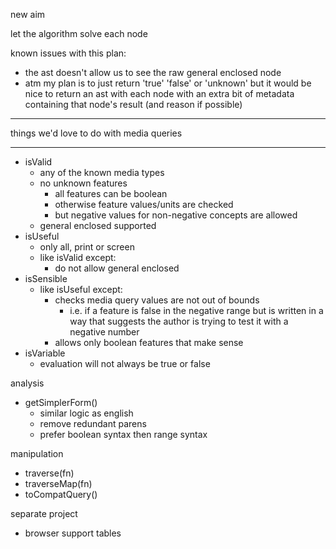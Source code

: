new aim

let the algorithm solve each node

known issues with this plan:

- the ast doesn't allow us to see the raw general enclosed node
- atm my plan is to just return 'true' 'false' or 'unknown' but it would be nice to return an ast
  with each node with an extra bit of metadata containing that node's result (and reason if
  possible)

---

things we'd love to do with media queries

---

- isValid
  - any of the known media types
  - no unknown features
    - all features can be boolean
    - otherwise feature values/units are checked
    - but negative values for non-negative concepts are allowed
  - general enclosed supported
- isUseful
  - only all, print or screen
  - like isValid except:
    - do not allow general enclosed
- isSensible
  - like isUseful except:
    - checks media query values are not out of bounds
      - i.e. if a feature is false in the negative range but is written in a way that suggests the
        author is trying to test it with a negative number
    - allows only boolean features that make sense
- isVariable
  - evaluation will not always be true or false

analysis

- getSimplerForm()
  - similar logic as english
  - remove redundant parens
  - prefer boolean syntax then range syntax

manipulation

- traverse(fn)
- traverseMap(fn)
- toCompatQuery()

separate project

- browser support tables
